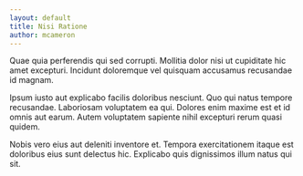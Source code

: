 ```yaml
---
layout: default
title: Nisi Ratione
author: mcameron
---
```


Quae quia perferendis qui sed corrupti. Mollitia dolor nisi ut cupiditate hic amet excepturi. Incidunt doloremque vel quisquam accusamus recusandae id magnam.

Ipsum iusto aut explicabo facilis doloribus nesciunt. Quo qui natus tempore recusandae. Laboriosam voluptatem ea qui. Dolores enim maxime est et id omnis aut earum. Autem voluptatem sapiente nihil excepturi rerum quasi quidem.

Nobis vero eius aut deleniti inventore et. Tempora exercitationem itaque est doloribus eius sunt delectus hic. Explicabo quis dignissimos illum natus qui sit.
